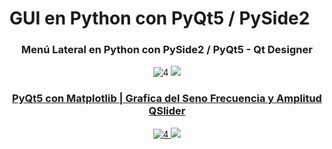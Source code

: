 # GUI en Python con PyQt5 / PySide2

<div align="center">
  
### Menú Lateral en Python con PySide2 / PyQt5 - Qt Designer

![4](https://github.com/MagnoEfren/gui_python_pyqt5/blob/main/Menu%20Lateral%20desplegable/screenshot.png)
<a href="https://youtu.be/2D05tvP4Gm0" target="_blank">
<img src="https://img.shields.io/badge/YouTube-F7F9F9?style=for-the-badge&logo=youtube&logoColor=black" target="_blank"> 
  
### PyQt5 con Matplotlib | Grafica del Seno Frecuencia y Amplitud QSlider

![4](https://github.com/MagnoEfren/gui_python_pyqt5/blob/main/Grafica%20con%20Matplotlib%20PyQt5/pyqt5-y-matplotlib.png)
<a href="https://youtu.be/XvIAVnpdLYc" target="_blank">
<img src="https://img.shields.io/badge/YouTube-F7F9F9?style=for-the-badge&logo=youtube&logoColor=black" target="_blank"> 
